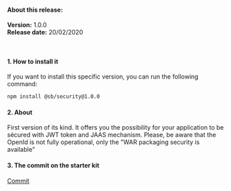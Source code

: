 #### About this release:

**Version:** 1.0.0  
**Release date:** 20/02/2020

<br>

#### 1. How to install it

If you want to install this specific version, you can run the following command:
```bash
npm install @sb/security@1.0.0
```

#### 2. About

First version of its kind.
It offers you the possibility for your application to be sécured with JWT token  and JAAS mechanism.
Please, be aware that the OpenId is not fully operational, only the "WAR packaging security is available" 

#### 3. The commit on the starter kit

[Commit](https://innersource.soprasteria.com/sopra-banking-technical-architecture/sb-angular/sbng-starter-kit/commit/4a39b3f84e9d2c22499b3c1502e5ee08f9c3b73b)

